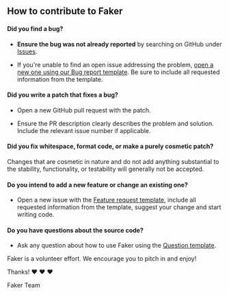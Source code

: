## How to contribute to Faker

#### **Did you find a bug?**

* **Ensure the bug was not already reported** by searching on GitHub under [Issues](https://github.com/jaswdr/faker/issues).

* If you're unable to find an open issue addressing the problem, [open a new one using our Bug report template](https://github.com/jaswdr/faker/issues/new?assignees=&labels=bug&template=bug_report.md&title=%5BBUG%5D+...). Be sure to include all requested information from the template.

#### **Did you write a patch that fixes a bug?**

* Open a new GitHub pull request with the patch.

* Ensure the PR description clearly describes the problem and solution. Include the relevant issue number if applicable.

#### **Did you fix whitespace, format code, or make a purely cosmetic patch?**

Changes that are cosmetic in nature and do not add anything substantial to the stability, functionality, or testability will generally not be accepted.

#### **Do you intend to add a new feature or change an existing one?**

* Open a new issue with the [Feature request template](https://github.com/jaswdr/faker/issues/new?assignees=&labels=enhancement&template=feature_request.md&title=%5BFEATURE%5D+...), include all requested information from the template, suggest your change and start writing code.

#### **Do you have questions about the source code?**

* Ask any question about how to use Faker using the [Question template](https://github.com/jaswdr/faker/issues/new?assignees=&labels=question&template=question.md&title=%5BQUESTION%5D+I+have+a+question%21).

Faker is a volunteer effort. We encourage you to pitch in and enjoy!

Thanks! :heart: :heart: :heart:

Faker Team
